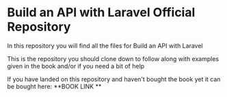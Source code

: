# Build an API with Laravel Official Repository

In this repository you will find all the files for Build an API with Laravel

This is the repository you should clone down to follow along with examples given in the book and/or if you need a bit of help

If you have landed on this repository and haven't bought the book yet it can be bought here:
**BOOK LINK **

